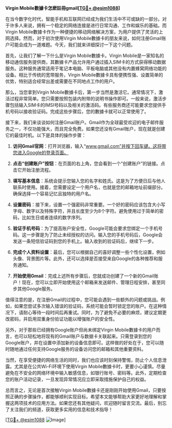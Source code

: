 **Virgin Mobile數據卡怎麽註冊gmail[[TG💪+ @esim1088](https://t.me/s/esim1088)]**

在当今数字化时代，智能手机和互联网已经成为我们生活中不可或缺的一部分。对于许多人来说，拥有一个稳定的网络连接是进行日常沟通、工作和娱乐的基础。而Virgin Mobile數據卡作为一种便捷的移动网络解决方案，为用户提供了灵活的上网选择。然而，对于初次使用Virgin Mobile數據卡的朋友来说，如何注册Gmail账户可能会成为一道难题。今天，我们就来详细探讨一下这个问题。

首先，让我们了解一下什么是Virgin Mobile數據卡。Virgin Mobile是一家知名的移动通信服务提供商，其數據卡产品允许用户通过插入SIM卡的方式获得移动数据服务。这种服务通常适用于笔记本电脑、平板电脑或其他没有内置蜂窝网络功能的设备。相比于传统的宽带服务，Virgin Mobile數據卡具有便携性强、设置简单的优势，特别适合经常出差或需要在不同地点工作的用户。

那么，当您拿到Virgin Mobile數據卡后，第一步当然是激活它。通常情况下，激活过程非常简单。您只需要按照包装内附带的说明书操作即可。一般来说，激活步骤包括输入SIM卡的IMSI号码以及相关的激活码。有些服务商还可能要求您提供手机号码以接收验证码。完成这些步骤后，您的數據卡就可以正常使用了。

接下来，我们来谈谈如何注册Gmail账户。Gmail作为全球最受欢迎的电子邮件服务之一，不仅功能强大，而且完全免费。如果您还没有Gmail账户，现在就是创建它的最佳时机。以下是具体的操作步骤：

1. **访问Gmail官网**：打开浏览器，输入“www.gmail.com”并按下回车键。这将带您进入Google的登录页面。

2. **点击“创建账户”按钮**：在页面的右上角，您会看到一个“创建账户”的链接。点击它开始注册流程。

3. **填写基本信息**：系统会提示您输入您的名字和姓氏。这是为了方便日后与他人联系时使用。接着，您需要设定一个用户名，也就是您的邮箱地址前缀部分。确保选择一个容易记忆且独特的用户名。

4. **设置密码**：接下来，设置一个强密码非常重要。一个好的密码应该包含大小写字母、数字以及特殊字符，并且长度至少为8个字符。避免使用过于简单的密码，比如生日或者连续的数字序列。

5. **验证手机号码**：为了提高账户安全性，Google可能会要求您绑定一个手机号码。这一步骤是为了防止未经授权的访问。输入您的手机号码后，Google会发送一条短信验证码到您的手机上。输入收到的验证码后，继续下一步。

6. **完成个人资料设置**：最后，您可以根据自己的喜好调整一些个性化设置，例如头像、背景图片等。此外，还可以选择是否接受来自Google的各种推荐和服务通知。

7. **开始使用Gmail**：完成上述所有步骤后，您就成功创建了一个新的Gmail账户！现在，您可以立即开始使用这个邮箱来发送邮件、管理日程安排，甚至同步其他Google服务。

值得注意的是，在注册Gmail的过程中，您可能会遇到一些额外的问题或挑战。例如，如果您尝试多次输入错误的验证码，系统可能会暂时锁定您的账户。在这种情况下，请耐心等待一段时间后再重试。同时，为了避免不必要的麻烦，建议定期更改密码，并启用双重身份验证功能以增强账户的安全性。

另外，对于那些已经拥有Google账户但尚未绑定Virgin Mobile數據卡的用户而言，也可以轻松地将现有的Gmail账户与数据卡关联起来。只需登录到您的Google账户，并在设置中添加新的设备信息即可。这样做的好处在于，您可以随时随地通过任何支持Google服务的设备访问您的邮箱和其他重要资料。

当然，在享受便捷的网络生活的同时，我们也应该时刻保持警惕，防止个人信息泄露。尤其是在公共Wi-Fi环境下使用Virgin Mobile數據卡时，更要小心谨慎。尽量避免在不安全的网络环境中输入敏感信息，如银行账号、密码等。此外，定期检查您的账户活动记录，一旦发现异常情况应立即采取措施保护自己的权益。

总而言之，无论是首次接触Virgin Mobile數據卡还是刚刚开始使用Gmail，只要按照正确的步骤操作，都能够顺利实现目标。希望本文能够帮助大家更好地理解和掌握这两项技术的应用方法。如果您还有其他疑问，欢迎随时留言交流。最后，别忘了关注我们的频道，获取更多实用的信息和技术指导！

[[TG💪+ @esim1088](https://t.me/s/esim1088) ![Image](https://i.postimg.cc/4NQfJmqS/Snipaste-2025-05-13-00-14-12.png)]